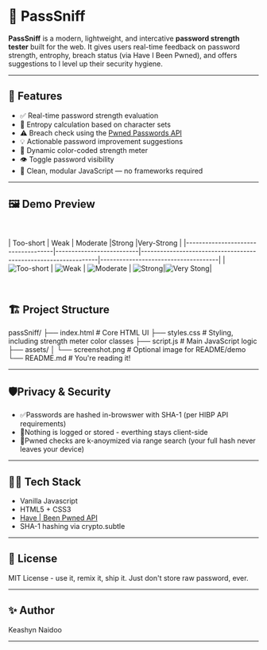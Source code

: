 # 🔐 PassSniff

**PassSniff** is a modern, lightweight, and intercative **password strength tester** built for the web. It gives users
real-time feedback on password strength, entrophy, breach status (via Have I Been Pwned), and offers suggestions to l
level up  their security hygiene.
___

## 🚀 Features
- ✅ Real-time password strength evaluation
- 🧠 Entropy calculation based on character sets
- ⚠️ Breach check using the [Pwned Passwords API](https://haveibeenpwned.com/API/v3#PwnedPasswords)
- 💡 Actionable password improvement suggestions
- 🌈 Dynamic color-coded strength meter
- 👁️ Toggle password visibility
- 🧩 Clean, modular JavaScript — no frameworks required
___

## 🖼️ Demo Preview

<br />

| Too-short                          | Weak                     | Moderate                         |Strong                       |Very-Strong                          | 
|------------------------------------|--------------------------|----------------------------------------------------------------|-------------------------------------|
| ![Too-short](assets/too-short.png) | ![Weak](assets/Weak.png) | ![Moderate](assets/Moderate.png) | ![Strong](assets/Strong.png)|![Very Stong](assets/Very-Strong.png)|

<br/>

## 🏗️ Project Structure

passSniff/
├── index.html # Core HTML UI
├── styles.css # Styling, including strength meter color classes
├── script.js # Main JavaScript logic
├── assets/
│ └── screenshot.png # Optional image for README/demo
└── README.md # You're reading it!

---

## 🛡️Privacy & Security
- ✅Passwords are hashed in-browswer with SHA-1 (per HIBP API requirements)
- 🔐Nothing is logged or stored - everthing stays client-side
- 🔄Pwned checks are k-anoymized via range search (your full hash never leaves your device)

---

## 👨‍💻 Tech Stack
- Vanilla Javascript 
- HTML5 + CSS3
- [Have | Been  Pwned API](https://haveibeenpwned.com/API/v3#PwnedPasswords)
- SHA-1 hashing via crypto.subtle

---

## 📜 License
MIT License - use it, remix it, ship it. Just don't store raw password, ever.

---

## ✨ Author
Keashyn Naidoo

---